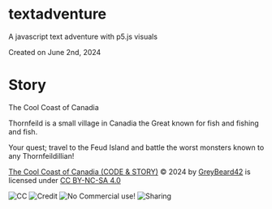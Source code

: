 # textadventure
A javascript text adventure with p5.js visuals

Created on June 2nd, 2024

# Story

The Cool Coast of Canadia

Thornfeild is a small village in Canadia the Great known for fish and fishing and fish.

Your quest; travel to the Feud Island and battle the worst monsters known to any Thornfeildillian!



[The Cool Coast of Canadia (CODE & STORY)](http://greybeard42.neocities.org/javascript/canadia/) © 2024 by [GreyBeard42](../../../) is licensed under [CC BY-NC-SA 4.0](https://creativecommons.org/licenses/by-nc-sa/4.0/?ref=chooser-v1)

![CC](https://mirrors.creativecommons.org/presskit/icons/cc.svg?ref=chooser-v1) ![Credit](https://mirrors.creativecommons.org/presskit/icons/by.svg?ref=chooser-v1) ![No Commercial use!](https://mirrors.creativecommons.org/presskit/icons/nc.svg?ref=chooser-v1) ![Sharing](https://mirrors.creativecommons.org/presskit/icons/sa.svg?ref=chooser-v1)
